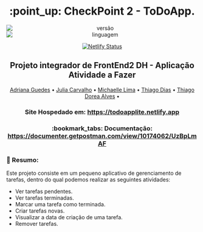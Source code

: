 <h1 align="center">:point_up: CheckPoint 2 - ToDoApp.</h1>

<div align="center">
<img style="display: block; margin: auto;" alt="versão" src="https://img.shields.io/badge/Vers%C3%A3o-1.0.0-blue?style=plastic&logo=exercism">
<img style="display: block; margin: auto;" alt="linguagem" src="https://img.shields.io/badge/Java%20script-6-red?style=plastic&logo=javascript">

[![Netlify Status](https://api.netlify.com/api/v1/badges/db740357-eef4-4b3d-b92e-2a259b4fcd85/deploy-status)](https://app.netlify.com/sites/todoapplite/deploys)
</div>

<h2 align="center">Projeto integrador de FrontEnd2 DH - Aplicação Atividade a Fazer </h2>

<p align="center">
 <a href="#">Adriana Guedes</a> • 
 <a href="#">Julia Carvalho</a> • 
 <a href="#">Michaelle Lima</a> • 
 <a href="#">Thiago Dias</a> • 
 <a href="#">Thiago Dorea Alves</a> • 
</p>

<h3 align="center">Site Hospedado em: <a href="https://todoapplite.netlify.app"> https://todoapplite.netlify.app</a>  </h3>

<h3 align="center">:bookmark_tabs: Documentação: <a href="https://documenter.getpostman.com/view/10174062/UzBpLmAF"> https://documenter.getpostman.com/view/10174062/UzBpLmAF</a>  </h3>


### :pushpin: Resumo:
Este projeto consiste em um pequeno aplicativo de gerenciamento de tarefas, dentro do qual podemos realizar as seguintes atividades:

- Ver tarefas pendentes.
- Ver tarefas terminadas.
- Marcar uma tarefa como terminada.
- Criar tarefas novas.
- Visualizar a data de criação de uma tarefa.
- Remover tarefas.
